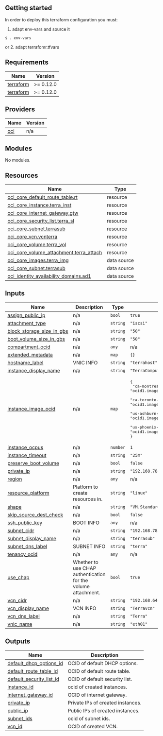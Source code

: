 
## Getting started 
In order to deploy this terraform configuration you must:
1. adapt env-vars and source it 
```
$ . env-vars
```
or 
2. adapt terrafomr.tfvars 
## Requirements

| Name | Version |
|------|---------|
| <a name="requirement_terraform"></a> [terraform](#requirement\_terraform) | >= 0.12.0 |
| <a name="requirement_terraform"></a> [terraform](#requirement\_terraform) | >= 0.12.0 |

## Providers

| Name | Version |
|------|---------|
| <a name="provider_oci"></a> [oci](#provider\_oci) | n/a |

## Modules

No modules.

## Resources

| Name | Type |
|------|------|
| [oci_core_default_route_table.rt](https://registry.terraform.io/providers/hashicorp/oci/latest/docs/resources/core_default_route_table) | resource |
| [oci_core_instance.terra_inst](https://registry.terraform.io/providers/hashicorp/oci/latest/docs/resources/core_instance) | resource |
| [oci_core_internet_gateway.gtw](https://registry.terraform.io/providers/hashicorp/oci/latest/docs/resources/core_internet_gateway) | resource |
| [oci_core_security_list.terra_sl](https://registry.terraform.io/providers/hashicorp/oci/latest/docs/resources/core_security_list) | resource |
| [oci_core_subnet.terrasub](https://registry.terraform.io/providers/hashicorp/oci/latest/docs/resources/core_subnet) | resource |
| [oci_core_vcn.vcnterra](https://registry.terraform.io/providers/hashicorp/oci/latest/docs/resources/core_vcn) | resource |
| [oci_core_volume.terra_vol](https://registry.terraform.io/providers/hashicorp/oci/latest/docs/resources/core_volume) | resource |
| [oci_core_volume_attachment.terra_attach](https://registry.terraform.io/providers/hashicorp/oci/latest/docs/resources/core_volume_attachment) | resource |
| [oci_core_images.terra_img](https://registry.terraform.io/providers/hashicorp/oci/latest/docs/data-sources/core_images) | data source |
| [oci_core_subnet.terrasub](https://registry.terraform.io/providers/hashicorp/oci/latest/docs/data-sources/core_subnet) | data source |
| [oci_identity_availability_domains.ad1](https://registry.terraform.io/providers/hashicorp/oci/latest/docs/data-sources/identity_availability_domains) | data source |

## Inputs

| Name | Description | Type | Default | Required |
|------|-------------|------|---------|:--------:|
| <a name="input_assign_public_ip"></a> [assign\_public\_ip](#input\_assign\_public\_ip) | n/a | `bool` | `true` | no |
| <a name="input_attachment_type"></a> [attachment\_type](#input\_attachment\_type) | n/a | `string` | `"iscsi"` | no |
| <a name="input_block_storage_size_in_gbs"></a> [block\_storage\_size\_in\_gbs](#input\_block\_storage\_size\_in\_gbs) | n/a | `string` | `"50"` | no |
| <a name="input_boot_volume_size_in_gbs"></a> [boot\_volume\_size\_in\_gbs](#input\_boot\_volume\_size\_in\_gbs) | n/a | `string` | `"50"` | no |
| <a name="input_compartment_ocid"></a> [compartment\_ocid](#input\_compartment\_ocid) | n/a | `any` | n/a | yes |
| <a name="input_extended_metadata"></a> [extended\_metadata](#input\_extended\_metadata) | n/a | `map` | `{}` | no |
| <a name="input_hostname_label"></a> [hostname\_label](#input\_hostname\_label) | VNIC INFO | `string` | `"terrahost"` | no |
| <a name="input_instance_display_name"></a> [instance\_display\_name](#input\_instance\_display\_name) | n/a | `string` | `"TerraCompute"` | no |
| <a name="input_instance_image_ocid"></a> [instance\_image\_ocid](#input\_instance\_image\_ocid) | n/a | `map` | <pre>{<br>  "ca-montreal-1": "ocid1.image.oc1.ca-montreal-1.aaaaaaaamcmyjjewzrw7qz66lnsl4hf7mkaznw6iyrrdwc22z56vltj36mka",<br>  "ca-toronto-1": "ocid1.image.oc1.ca-toronto-1.aaaaaaaaw6w5y4vbjdg6gqptyagaq2o7kdj6mupblphd73qvfszufbvv2rfa",<br>  "us-ashburn-1": "ocid1.image.oc1.iad.aaaaaaaahjkmmew2pjrcpylaf6zdddtom6xjnazwptervti35keqd4fdylca",<br>  "us-phoenix-1": "ocid1.image.oc1.phx.aaaaaaaav3isrmykdh6r3dwicrdgpmfdv3fb3jydgh4zqpgm6yr5x3somuza"<br>}</pre> | no |
| <a name="input_instance_ocpus"></a> [instance\_ocpus](#input\_instance\_ocpus) | n/a | `number` | `1` | no |
| <a name="input_instance_timeout"></a> [instance\_timeout](#input\_instance\_timeout) | n/a | `string` | `"25m"` | no |
| <a name="input_preserve_boot_volume"></a> [preserve\_boot\_volume](#input\_preserve\_boot\_volume) | n/a | `bool` | `false` | no |
| <a name="input_private_ip"></a> [private\_ip](#input\_private\_ip) | n/a | `string` | `"192.168.78.51"` | no |
| <a name="input_region"></a> [region](#input\_region) | n/a | `any` | n/a | yes |
| <a name="input_resource_platform"></a> [resource\_platform](#input\_resource\_platform) | Platform to create resources in. | `string` | `"linux"` | no |
| <a name="input_shape"></a> [shape](#input\_shape) | n/a | `string` | `"VM.Standard.E2.1.Micro"` | no |
| <a name="input_skip_source_dest_check"></a> [skip\_source\_dest\_check](#input\_skip\_source\_dest\_check) | n/a | `bool` | `false` | no |
| <a name="input_ssh_public_key"></a> [ssh\_public\_key](#input\_ssh\_public\_key) | BOOT INFO | `any` | n/a | yes |
| <a name="input_subnet_cidr"></a> [subnet\_cidr](#input\_subnet\_cidr) | n/a | `string` | `"192.168.78.0/24"` | no |
| <a name="input_subnet_display_name"></a> [subnet\_display\_name](#input\_subnet\_display\_name) | n/a | `string` | `"terrasub"` | no |
| <a name="input_subnet_dns_label"></a> [subnet\_dns\_label](#input\_subnet\_dns\_label) | SUBNET INFO | `string` | `"terra"` | no |
| <a name="input_tenancy_ocid"></a> [tenancy\_ocid](#input\_tenancy\_ocid) | n/a | `any` | n/a | yes |
| <a name="input_use_chap"></a> [use\_chap](#input\_use\_chap) | Whether to use CHAP authentication for the volume attachment. | `bool` | `true` | no |
| <a name="input_vcn_cidr"></a> [vcn\_cidr](#input\_vcn\_cidr) | n/a | `string` | `"192.168.64.0/20"` | no |
| <a name="input_vcn_display_name"></a> [vcn\_display\_name](#input\_vcn\_display\_name) | VCN INFO | `string` | `"Terravcn"` | no |
| <a name="input_vcn_dns_label"></a> [vcn\_dns\_label](#input\_vcn\_dns\_label) | n/a | `string` | `"Terra"` | no |
| <a name="input_vnic_name"></a> [vnic\_name](#input\_vnic\_name) | n/a | `string` | `"eth01"` | no |

## Outputs

| Name | Description |
|------|-------------|
| <a name="output_default_dhcp_options_id"></a> [default\_dhcp\_options\_id](#output\_default\_dhcp\_options\_id) | OCID of default DHCP options. |
| <a name="output_default_route_table_id"></a> [default\_route\_table\_id](#output\_default\_route\_table\_id) | OCID of default route table. |
| <a name="output_default_security_list_id"></a> [default\_security\_list\_id](#output\_default\_security\_list\_id) | OCID of default security list. |
| <a name="output_instance_id"></a> [instance\_id](#output\_instance\_id) | ocid of created instances. |
| <a name="output_internet_gateway_id"></a> [internet\_gateway\_id](#output\_internet\_gateway\_id) | OCID of internet gateway. |
| <a name="output_private_ip"></a> [private\_ip](#output\_private\_ip) | Private IPs of created instances. |
| <a name="output_public_ip"></a> [public\_ip](#output\_public\_ip) | Public IPs of created instances. |
| <a name="output_subnet_ids"></a> [subnet\_ids](#output\_subnet\_ids) | ocid of subnet ids. |
| <a name="output_vcn_id"></a> [vcn\_id](#output\_vcn\_id) | OCID of created VCN. |
